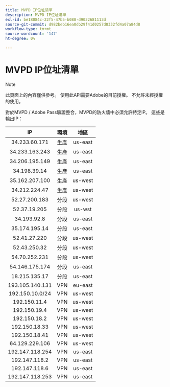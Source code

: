 ```yaml
---
title: MVPD IP位址清單
description: MVPD IP位址清單
exl-id: be18084c-22f5-47b5-b088-d9032681113d
source-git-commit: d982beb16ea0db29f41d0257d8332fd4a07a84d8
workflow-type: tm+mt
source-wordcount: '147'
ht-degree: 0%

---
```


# MVPD IP位址清單

>[!NOTE]
>
>此頁面上的內容僅供參考。 使用此API需要Adobe的目前授權。 不允許未經授權的使用。

對於MVPD / Adobe Pass驗證整合，MVPD的防火牆中必須允許特定IP。 這些是輸出IP：

| IP | 環境 | 地區 |
| :-------------: | :---------: | :-----: |
| 34.233.60.171 | 生產 | us-east |
| 34.233.163.243 | 生產 | us-east |
| 34.206.195.149 | 生產 | us-east |
| 34.198.39.14 | 生產 | us-east |
| 35.162.207.100 | 生產 | us-west |
| 34.212.224.47 | 生產 | us-west |
| 52.27.200.183 | 分段 | us-west |
| 52.37.19.205 | 分段 | us-wst |
| 34.193.92.8 | 分段 | us-east |
| 35.174.195.14 | 分段 | us-east |
| 52.41.27.220 | 分段 | us-west |
| 52.43.250.32 | 分段 | us-west |
| 54.70.252.231 | 分段 | us-west |
| 54.146.175.174 | 分段 | us-east |
| 18.215.135.17 | 分段 | us-east |
| 193.105.140.131 | VPN | eu-east |
| 192.150.10.0/24 | VPN | us-west |
| 192.150.11.4 | VPN | us-west |
| 192.150.19.4 | VPN | us-west |
| 192.150.18.2 | VPN | us-west |
| 192.150.18.33 | VPN | us-west |
| 192.150.18.41 | VPN | us-west |
| 64.129.229.106 | VPN | us-west |
| 192.147.118.254 | VPN | us-east |
| 192.147.118.2 | VPN | us-east |
| 192.147.118.6 | VPN | us-east |
| 192.147.118.253 | VPN | us-east |
